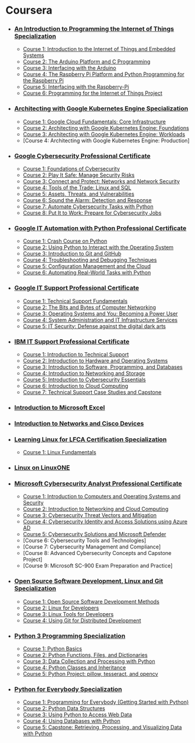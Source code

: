 # Coursera

 - ### [An Introduction to Programming the Internet of Things Specialization](An-Introduction-to-Programming-the-Internet-of-Things-Specialization/README.md)
    - [Course 1: Introduction to the Internet of Things and Embedded Systems](An-Introduction-to-Programming-the-Internet-of-Things-Specialization/c1-Introduction-to-the-Internet-of-Things-and-Embedded-Systems/README.md)
    - [Course 2: The Arduino Platform and C Programming](An-Introduction-to-Programming-the-Internet-of-Things-Specialization/c2-The-Arduino-Platform-and-C-Programming/README.md)
    - [Course 3: Interfacing with the Arduino](An-Introduction-to-Programming-the-Internet-of-Things-Specialization/c3-Interfacing-with-the-Arduino/README.md)
    - [Course 4: The Raspberry Pi Platform and Python Programming for the Raspberry Pi](An-Introduction-to-Programming-the-Internet-of-Things-Specialization/c4-The-Raspberry-Pi-Platform-and-Python/README.md)
    - [Course 5: Interfacing with the Raspberry-Pi](An-Introduction-to-Programming-the-Internet-of-Things-Specialization/c5-Interfacing-with-the-Raspberry-Pi/README.md)
    - [Course 6: Programming for the Internet of Things Project](An-Introduction-to-Programming-the-Internet-of-Things-Specialization/c6-Programming-for-the-Internet-of-Things-Project/README.md)
- ### [Architecting with Google Kubernetes Engine Specialization](Architecting-with-Google-Kubernetes-Engine-Specialization)
    - [Course 1: Google Cloud Fundamentals: Core Infrastructure](Architecting-with-Google-Kubernetes-Engine-Specialization/c1-Google-Cloud-Fundamentals-Core-Infrastructure/README.md)
    - [Course 2: Architecting with Google Kubernetes Engine: Foundations](Architecting-with-Google-Kubernetes-Engine-Specialization/c2-Architecting-with-Google-Kubernetes-Engine-Foundations/README.md)
    - [Course 3: Architecting with Google Kubernetes Engine: Workloads](Architecting-with-Google-Kubernetes-Engine-Specialization/c3-Architecting-with-Google-Kubernetes-Engine-Workloads/README.md)
    - [Course 4: Architecting with Google Kubernetes Engine: Production]
- ### [Google Cybersecurity Professional Certificate](Google-Cybersecurity-Professional-Certificate/README.md)
    - [Course 1: Foundations of Cybersecurity](Google-Cybersecurity-Professional-Certificate/c1-Foundations-of-Cybersecurity/README.md)
    - [Course 2: Play It Safe: Manage Security Risks](Google-Cybersecurity-Professional-Certificate/c2-Play-It-Safe-Manage-Security-Risks/README.md)
    - [Course 3: Connect and Protect: Networks and Network Security](Google-Cybersecurity-Professional-Certificate/c3-Connect-and-Protect-Networks-and-Network-Security/README.md)
    - [Course 4: Tools of the Trade: Linux and SQL](Google-Cybersecurity-Professional-Certificate/c4-Tools-of-the-Trade-Linux-and-SQL/README.md)
    - [Course 5: Assets, Threats, and Vulnerabilities](Google-Cybersecurity-Professional-Certificate/c5-Assets-Threats-and-Vulnerabilities/README.md)
    - [Course 6: Sound the Alarm: Detection and Response](Google-Cybersecurity-Professional-Certificate/c6-Sound-the-Alarm-Detection-and-Response/README.md)
    - [Course 7: Automate Cybersecurity Tasks with Python](Google-Cybersecurity-Professional-Certificate/c7-Automate-Cybersecurity-Tasks-with-Python/README.md)
    - [Course 8: Put It to Work: Prepare for Cybersecurity Jobs](Google-Cybersecurity-Professional-Certificate/c8-Put-It-to-Work-Prepare-for-Cybersecurity-Jobs/README.md)

- ### [Google IT Automation with Python Professional Certificate](Google-IT-Automation-with-Python-Specialization/README.md)
    - [Course 1: Crash Course on Python](Google-IT-Automation-with-Python-Specialization/c1-Crash-Course-on-Python/README.md)
    - [Course 2: Using Python to Interact with the Operating System](Google-IT-Automation-with-Python-Specialization/c2-Using-Python-to-Interact-with-the-Operating-System/README.md)
    - [Course 3: Introduction to Git and GitHub](Google-IT-Automation-with-Python-Specialization/c3-Introduction-to-Git-and-GitHub/README.md)
    - [Course 4: Troubleshooting and Debugging Techniques](Google-IT-Automation-with-Python-Specialization/c4-Troubleshooting-and-Debugging-Techniques/README.md)
    - [Course 5: Configuration Management and the Cloud](Google-IT-Automation-with-Python-Specialization/c5-Configuration-Management-and-the-Cloud/README.md)
    - [Course 6: Automating Real-World Tasks with Python](Google-IT-Automation-with-Python-Specialization/c6-Automating-Real-World-Tasks-with-Python/README.md)
- ### [Google IT Support Professional Certificate](Google-IT-Support-Specialization/README.md)
    - [Course 1: Technical Support Fundamentals](Google-IT-Support-Specialization/c1-Technical-Support-Fundamentals/README.md)
    - [Course 2: The Bits and Bytes of Computer Networking](Google-IT-Support-Specialization/c2-The-Bits-and-Bytes-of-Computer-Networking/README.md)
    - [Course 3: Operating Systems and You: Becoming a Power User](Google-IT-Support-Specialization/c3-Operating-Systems-and-You-Becoming-a-Power-User/README.md)
    - [Course 4: System Administration and IT Infrastructure Services](Google-IT-Support-Specialization/c4-System-Administration-and-IT-Infrastructure-Services/README.md)
    - [Course 5: IT Security: Defense against the digital dark arts](Google-IT-Support-Specialization/c5-IT-Security-Defense-against-the-digital-dark-arts/README.md)
- ### [IBM IT Support Professional Certificate](IBM-IT-Support-Specialization/README.md)
    - [Course 1: Introduction to Technical Support](IBM-IT-Support-Specialization/c1-Introduction-to-Technical-Support/README.md)
    - [Course 2: Introduction to Hardware and Operating Systems](IBM-IT-Support-Specialization/c2-Introduction-to-Hardware-and-Operating-Systems/README.md)
    - [Course 3: Introduction to Software, Programming, and Databases](IBM-IT-Support-Specialization/c3-Introduction-to-Software-Programming-and-Databases/README.md)
    - [Course 4: Introduction to Networking and Storage](IBM-IT-Support-Specialization/c4-Introduction-to-Networking-and-Storage/README.md)
    - [Course 5: Introduction to Cybersecurity Essentials](IBM-IT-Support-Specialization/c5-Introduction-to-Cybersecurity-Essentials/README.md)
    - [Course 6: Introduction to Cloud Computing](IBM-IT-Support-Specialization/c6-Introduction-to-Cloud-Computing/README.md)
    - [Course 7: Technical Support Case Studies and Capstone](IBM-IT-Support-Specialization/c7-Technical-Support-Case-Studies-and-Capstone/README.md)
- ### [Introduction to Microsoft Excel](Introduction-to-Microsoft-Excel/README.md)
- ### [Introduction to Networks and Cisco Devices](Introduction-to-Networks-and-Cisco-Devices/README.md)
- ### [Learning Linux for LFCA Certification Specialization](Learning-Linux-for-LFCA-Certification-Specialization/c1-Linux-Fundamentals/README.md)
    - [Course 1: Linux Fundamentals](Learning-Linux-for-LFCA-Certification-Specialization/c1-Linux-Fundamentals/README.md)
- ### [Linux on LinuxONE](Linux-on-LinuxONE/README.md)
- ### [Microsoft Cybersecurity Analyst Professional Certificate](Microsoft-Cybersecurity-Analyst-Professional-Certificate)
    - [Course 1: Introduction to Computers and Operating Systems and Security](Microsoft-Cybersecurity-Analyst-Professional-Certificate/c1-Introduction-to-Computers-and-Operating-Systems-and-Security/README.md)
    - [Course 2: Introduction to Networking and Cloud Computing](Microsoft-Cybersecurity-Analyst-Professional-Certificate/c2-Introduction-to-Networking-and-Cloud-Computing/README.md)
    - [Course 3: Cybersecurity Threat Vectors and Mitigation](Microsoft-Cybersecurity-Analyst-Professional-Certificate/c3-Cybersecurity-Threat-Vectors-and-Mitigation/README.md)
    - [Course 4: Cybersecurity Identity and Access Solutions using Azure AD](Microsoft-Cybersecurity-Analyst-Professional-Certificate/c4-Cybersecurity-Identity-and-Access-Solutions-using-Azure-AD/README.md)
    - [Course 5: Cybersecurity Solutions and Microsoft Defender](Microsoft-Cybersecurity-Analyst-Professional-Certificate/c5-Cybersecurity-Solutions-and-Microsoft-Defender/README.md)
    - [Course 6: Cybersecurity Tools and Technologies]
    - [Course 7: Cybersecurity Management and Compliance]
    - [Course 8: Advanced Cybersecurity Concepts and Capstone Project]
    - [Course 9: Microsoft SC-900 Exam Preparation and Practice]
- ### [Open Source Software Development, Linux and Git Specialization](Open-Source-Software-Development-Linux-and-Git-Specialization/README.md)
    - [Course 1: Open Source Software Development Methods](Open-Source-Software-Development-Linux-and-Git-Specialization/c1-Open-Source-Software-Development-Methods/README.md)
    - [Course 2: Linux for Developers](Open-Source-Software-Development-Linux-and-Git-Specialization/c2-Linux-for-Developers/README.md)
    - [Course 3: Linux Tools for Developers](Open-Source-Software-Development-Linux-and-Git-Specialization/c3-Linux-Tools-for-Developers/README.md)
    - [Course 4: Using Git for Distributed Development](Open-Source-Software-Development-Linux-and-Git-Specialization/c4-Using-Git-for-Distributed-Development/README.md)
- ### [Python 3 Programming Specialization](Python-3-Programming-Specialization/README.md)
    - [Course 1: Python Basics](Python-3-Programming-Specialization/c1-Python-Basics/README.md)
    - [Course 2: Python Functions, Files, and Dictionaries](Python-3-Programming-Specialization/c2-Python-Functions-Files-and-Dictionaries/README.md)
    - [Course 3: Data Collection and Processing with Python](Python-3-Programming-Specialization/c3-Data-Collection-and-Processing-with-Python/README.md)
    - [Course 4: Python Classes and Inheritance](Python-3-Programming-Specialization/c4-Python-Classes-and-Inheritance/README.md)
    - [Course 5: Python Project: pillow, tesseract, and opencv](Python-3-Programming-Specialization/c5-Python-Project-pillow-tesseract-and-opencv/README.md)
- ### [Python for Everybody Specialization](Python-for-Everybody-Specialization/README.md)
    - [Course 1: Programming for Everybody (Getting Started with Python)](Python-for-Everybody-Specialization/c1-Programming-for-Everybody-Getting-Started-with-Python/README.md)
    - [Course 2: Python Data Structures](Python-for-Everybody-Specialization/c2-Python-Data-Structures/README.md)
    - [Course 3: Using Python to Access Web Data](Python-for-Everybody-Specialization/c3-Using-Python-to-Access-Web-Data/README.md)
    - [Course 4: Using Databases with Python](Python-for-Everybody-Specialization/c4-Using-Databases-with-Python/README.md)
    - [Course 5: Capstone: Retrieving, Processing, and Visualizing Data with Python](Python-for-Everybody-Specialization/c5-Capstone-Retrieving-Processing-and-Visualizing-Data-with-Python/README.md)